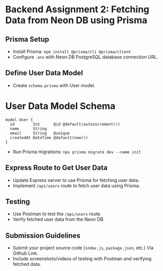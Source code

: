 # Backend Assignment 2: Fetching Data from Neon DB using Prisma

## Prisma Setup
- Install Prisma: `npm install @prisma/cli @prisma/client`
- Configure `.env` with Neon DB PostgreSQL database connection URL.

## Define User Data Model
- Create `schema.prisma` with User model.

# User Data Model Schema

```prisma
model User {
  id        Int      @id @default(autoincrement())
  name      String
  email     String   @unique
  createdAt DateTime @default(now())
}
```
- Run Prisma migrations: `npx prisma migrate dev --name init`

## Express Route to Get User Data
- Update Express server to use Prisma for fetching user data.
- Implement `/api/users` route to fetch user data using Prisma.

## Testing
- Use Postman to test the `/api/users` route.
- Verify fetched user data from the Neon DB.

## Submission Guidelines
- Submit your project source code (`index.js`, `package.json`, etc.) Via Github Link.
- Include screenshots/videos of testing with Postman and verifying fetched data.
